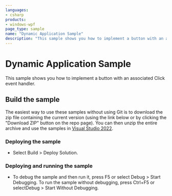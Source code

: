 ```yaml
---
languages:
- csharp
products:
- windows-wpf
page_type: sample
name: "Dynamic Application Sample"        
description: "This sample shows you how to implement a button with an associated Click event handler."
---
```

# Dynamic Application Sample
This sample shows you how to implement a button with an associated Click event handler.

## Build the sample
The easiest way to use these samples without using Git is to download the zip file containing the current version (using the link below or by clicking the "Download ZIP" button on the repo page). You can then unzip the entire archive and use the samples in [Visual Studio 2022](https://www.visualstudio.com/wpf-vs).

### Deploying the sample
- Select Build > Deploy Solution. 

### Deploying and running the sample
- To debug the sample and then run it, press F5 or select Debug >  Start Debugging. To run the sample without debugging, press Ctrl+F5 or selectDebug > Start Without Debugging. 


